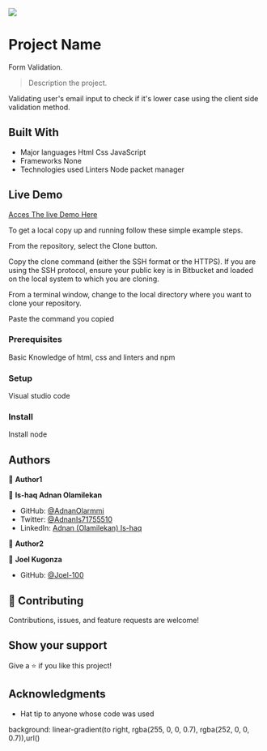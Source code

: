 ![](https://img.shields.io/badge/Microverse-blueviolet)

# Project Name

Form Validation.

> Description the project.

Validating user's email input to check if it's lower case using the client side validation method.

## Built With

- Major languages
  Html
  Css
  JavaScript
- Frameworks
  None
- Technologies used
  Linters
  Node packet manager

## Live Demo

[Acces The live Demo Here](https://adnanolarmmi.github.io/Personal_Portfolio/)

To get a local copy up and running follow these simple example steps.

From the repository, select the Clone button.

Copy the clone command (either the SSH format or the HTTPS).
If you are using the SSH protocol, ensure your public key is in Bitbucket and loaded on the local system to which you are cloning.

From a terminal window, change to the local directory where you want to clone your repository.

Paste the command you copied

### Prerequisites

Basic Knowledge of html, css and linters and npm

### Setup

Visual studio code

### Install

Install node

## Authors

👤 **Author1**

👤 **Is-haq Adnan Olamilekan**

- GitHub: [@AdnanOlarmmi](https://github.com/adnanolarmmi)
- Twitter: [@AdnanIs71755510](https://twitter.com/AdnanIs71755510)
- LinkedIn: [Adnan (Olamilekan) Is-haq](https://linkedin.com/in/adnan-is-haq-olamilekan)

👤 **Author2**

👤 **Joel Kugonza**

- GitHub: [@Joel-100](https://github.com/Joel-100)

## 🤝 Contributing

Contributions, issues, and feature requests are welcome!

## Show your support

Give a ⭐️ if you like this project!

## Acknowledgments

- Hat tip to anyone whose code was used


background: linear-gradient(to right, rgba(255, 0, 0, 0.7), rgba(252, 0, 0, 0.7)),url()

